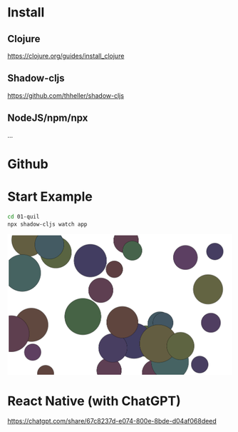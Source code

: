 
# Install

## Clojure

https://clojure.org/guides/install_clojure

## Shadow-cljs

https://github.com/thheller/shadow-cljs

## NodeJS/npm/npx

...

# Github


# Start Example

```bash
cd 01-quil
npx shadow-cljs watch app
```

![](quil.png)

# React Native (with ChatGPT)

https://chatgpt.com/share/67c8237d-e074-800e-8bde-d04af068deed